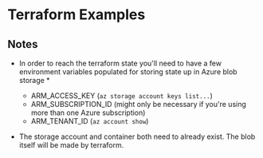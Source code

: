 # Terraform Examples

## Notes
* In order to reach the terraform state you'll need to have a few environment variables populated for storing state up in Azure blob storage
  * 
  * ARM_ACCESS_KEY (`az storage account keys list...`)
  * ARM_SUBSCRIPTION_ID (might only be necessary if you're using more than one Azure subscription)
  * ARM_TENANT_ID (`az account show`)

* The storage account and container both need to already exist. The blob itself will be made by terraform.